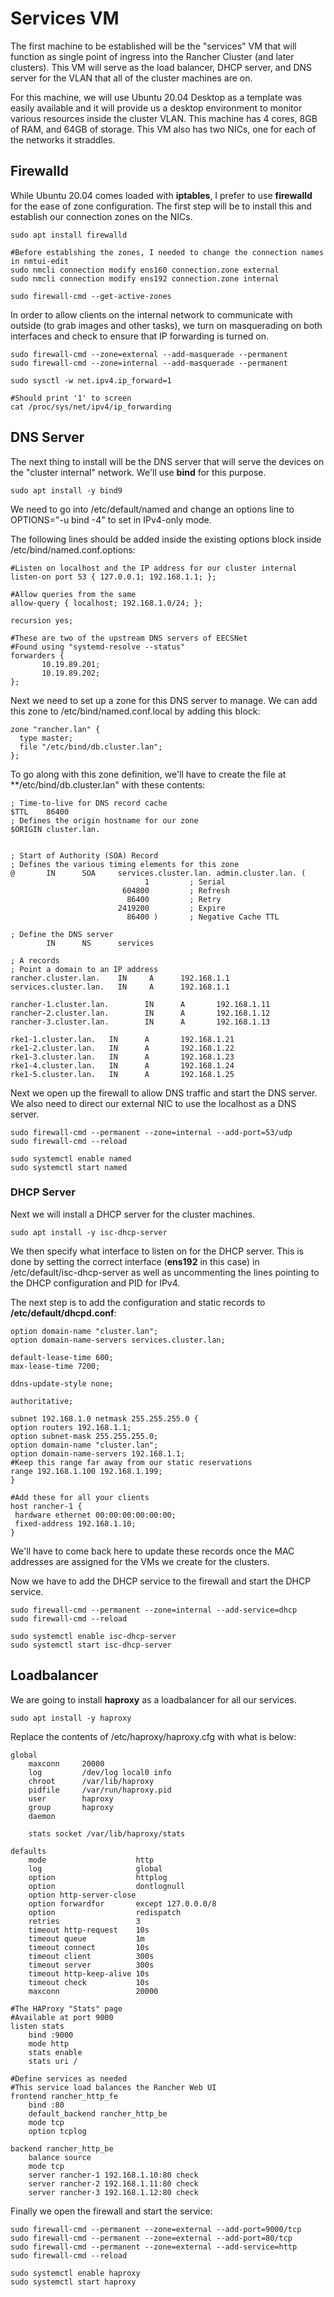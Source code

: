 # Services VM

The first machine to be established will be the "services" VM that will function as single point of ingress into the Rancher Cluster (and later clusters). This VM will serve as the load balancer, DHCP server, and DNS server for the VLAN that all of the cluster machines are on. 

For this machine, we will use Ubuntu 20.04 Desktop as a template was easily available and it will provide us a desktop environment to monitor various resources inside the cluster VLAN. This machine has 4 cores, 8GB of RAM, and 64GB of storage. This VM also has two NICs, one for each of the networks it straddles.

## Firewalld

While Ubuntu 20.04 comes loaded with **iptables**, I prefer to use **firewalld** for the ease of zone configuration. The first step will be to install this and establish our connection zones on the NICs.  

```{bash}
sudo apt install firewalld

#Before establshing the zones, I needed to change the connection names in nmtui-edit
sudo nmcli connection modify ens160 connection.zone external
sudo nmcli connection modify ens192 connection.zone internal

sudo firewall-cmd --get-active-zones
```
In order to allow clients on the internal network to communicate with outside (to grab images and other tasks), we turn on masquerading on both interfaces and check to ensure that IP forwarding is turned on.

```{bash}
sudo firewall-cmd --zone=external --add-masquerade --permanent
sudo firewall-cmd --zone=internal --add-masquerade --permanent

sudo sysctl -w net.ipv4.ip_forward=1

#Should print '1' to screen
cat /proc/sys/net/ipv4/ip_forwarding
```

## DNS Server

The next thing to install will be the DNS server that will serve the devices on the "cluster internal" network. We'll use **bind** for this purpose.

```{bash}
sudo apt install -y bind9
```

We need to go into /etc/default/named and change an options line to OPTIONS="-u bind -4" to set in IPv4-only mode.

The following lines should be added inside the existing options block inside /etc/bind/named.conf.options:

```{bash}
#Listen on localhost and the IP address for our cluster internal
listen-on port 53 { 127.0.0.1; 192.168.1.1; };

#Allow queries from the same
allow-query { localhost; 192.168.1.0/24; };

recursion yes;

#These are two of the upstream DNS servers of EECSNet
#Found using "systemd-resolve --status"
forwarders {
       10.19.89.201;
       10.19.89.202;
};
```

Next we need to set up a zone for this DNS server to manage. We can add this zone to /etc/bind/named.conf.local by adding this block:

```{bash}
zone "rancher.lan" {
  type master;
  file "/etc/bind/db.cluster.lan";
};
```

To go along with this zone definition, we'll have to create the file at **/etc/bind/db.cluster.lan" with these contents:

```{bash}
; Time-to-live for DNS record cache
$TTL    86400
; Defines the origin hostname for our zone
$ORIGIN cluster.lan.


; Start of Authority (SOA) Record
; Defines the various timing elements for this zone
@       IN      SOA     services.cluster.lan. admin.cluster.lan. (
                              1         ; Serial
                         604800         ; Refresh
                          86400         ; Retry
                        2419200         ; Expire
                          86400 )       ; Negative Cache TTL

; Define the DNS server
        IN      NS      services

; A records
; Point a domain to an IP address
rancher.cluster.lan.    IN     A      192.168.1.1
services.cluster.lan.   IN     A      192.168.1.1

rancher-1.cluster.lan.        IN      A       192.168.1.11
rancher-2.cluster.lan.        IN      A       192.168.1.12
rancher-3.cluster.lan.        IN      A       192.168.1.13

rke1-1.cluster.lan.   IN      A       192.168.1.21
rke1-2.cluster.lan.   IN      A       192.168.1.22
rke1-3.cluster.lan.   IN      A       192.168.1.23
rke1-4.cluster.lan.   IN      A       192.168.1.24
rke1-5.cluster.lan.   IN      A       192.168.1.25
```

Next we open up the firewall to allow DNS traffic and start the DNS server. We also need to direct our external NIC to use the localhost as a DNS server.

```{bash}
sudo firewall-cmd --permanent --zone=internal --add-port=53/udp
sudo firewall-cmd --reload

sudo systemctl enable named
sudo systemctl start named
```

### DHCP Server

Next we will install a DHCP server for the cluster machines.

```{bash}
sudo apt install -y isc-dhcp-server
```

We then specify what interface to listen on for the DHCP server. This is done by setting the correct interface (**ens192** in this case) in /etc/default/isc-dhcp-server as well as uncommenting the lines pointing to the DHCP configuration and PID for IPv4.

The next step is to add the configuration and static records to **/etc/default/dhcpd.conf**:

```{bash}
option domain-name "cluster.lan";
option domain-name-servers services.cluster.lan;

default-lease-time 600;
max-lease-time 7200;

ddns-update-style none;

authoritative;

subnet 192.168.1.0 netmask 255.255.255.0 {
option routers 192.168.1.1;
option subnet-mask 255.255.255.0;
option domain-name "cluster.lan";
option domain-name-servers 192.168.1.1;
#Keep this range far away from our static reservations
range 192.168.1.100 192.168.1.199;
}

#Add these for all your clients
host rancher-1 {
 hardware ethernet 00:00:00:00:00:00;
 fixed-address 192.168.1.10;
}
```

We'll have to come back here to update these records once the MAC addresses are assigned for the VMs we create for the clusters.

Now we have to add the DHCP service to the firewall and start the DHCP service.

```{bash}
sudo firewall-cmd --permanent --zone=internal --add-service=dhcp
sudo firewall-cmd --reload

sudo systemctl enable isc-dhcp-server
sudo systemctl start isc-dhcp-server
```

## Loadbalancer

We are going to install **haproxy** as a loadbalancer for all our services.

```{bash}
sudo apt install -y haproxy
```

Replace the contents of /etc/haproxy/haproxy.cfg with what is below:

```{bash}
global
    maxconn     20000
    log         /dev/log local0 info
    chroot      /var/lib/haproxy
    pidfile     /var/run/haproxy.pid
    user        haproxy
    group       haproxy
    daemon

    stats socket /var/lib/haproxy/stats

defaults
    mode                    http
    log                     global
    option                  httplog
    option                  dontlognull
    option http-server-close
    option forwardfor       except 127.0.0.0/8
    option                  redispatch
    retries                 3
    timeout http-request    10s
    timeout queue           1m
    timeout connect         10s
    timeout client          300s
    timeout server          300s
    timeout http-keep-alive 10s
    timeout check           10s
    maxconn                 20000

#The HAProxy "Stats" page
#Available at port 9000
listen stats
    bind :9000
    mode http
    stats enable
    stats uri /

#Define services as needed
#This service load balances the Rancher Web UI
frontend rancher_http_fe
    bind :80
    default_backend rancher_http_be
    mode tcp
    option tcplog

backend rancher_http_be
    balance source
    mode tcp
    server rancher-1 192.168.1.10:80 check
    server rancher-2 192.168.1.11:80 check
    server rancher-3 192.168.1.12:80 check
```

Finally we open the firewall and start the service:

```{bash}
sudo firewall-cmd --permanent --zone=external --add-port=9000/tcp
sudo firewall-cmd --permanent --zone=external --add-port=80/tcp
sudo firewall-cmd --permanent --zone=external --add-service=http
sudo firewall-cmd --reload

sudo systemctl enable haproxy
sudo systemctl start haproxy
```